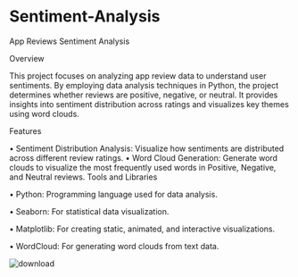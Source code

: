 # Sentiment-Analysis

App Reviews Sentiment Analysis

Overview

This project focuses on analyzing app review data to understand user sentiments. By employing data analysis techniques in Python, the project determines whether reviews are positive, negative, or neutral. It provides insights into sentiment distribution across ratings and visualizes key themes using word clouds.

Features

•	Sentiment Distribution Analysis: Visualize how sentiments are distributed across different review ratings.
•	Word Cloud Generation: Generate word clouds to visualize the most frequently used words in Positive, Negative, and Neutral reviews.
Tools and Libraries

•	Python: Programming language used for data analysis.

•	Seaborn: For statistical data visualization.

•	Matplotlib: For creating static, animated, and interactive visualizations.

•	WordCloud: For generating word clouds from text data.

![download](https://github.com/user-attachments/assets/e48cf847-33c3-46e3-b656-ceecbc21525a)

